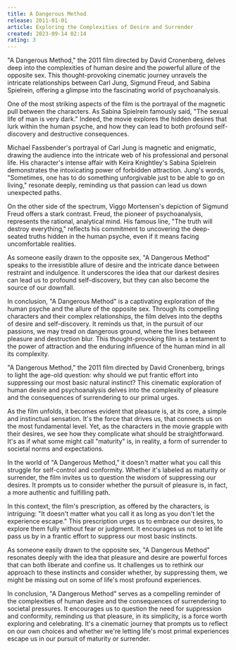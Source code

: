 ```yaml
---
title: A Dangerous Method
release: 2011-01-01
article: Exploring the Complexities of Desire and Surrender
created: 2023-09-14 02:14
rating: 3
---
```


"A Dangerous Method," the 2011 film directed by David Cronenberg, delves deep into the complexities of human desire and the powerful allure of the opposite sex. This thought-provoking cinematic journey unravels the intricate relationships between Carl Jung, Sigmund Freud, and Sabina Spielrein, offering a glimpse into the fascinating world of psychoanalysis.

One of the most striking aspects of the film is the portrayal of the magnetic pull between the characters. As Sabina Spielrein famously said, "The sexual life of man is very dark." Indeed, the movie explores the hidden desires that lurk within the human psyche, and how they can lead to both profound self-discovery and destructive consequences.

Michael Fassbender's portrayal of Carl Jung is magnetic and enigmatic, drawing the audience into the intricate web of his professional and personal life. His character's intense affair with Keira Knightley's Sabina Spielrein demonstrates the intoxicating power of forbidden attraction. Jung's words, "Sometimes, one has to do something unforgivable just to be able to go on living," resonate deeply, reminding us that passion can lead us down unexpected paths.

On the other side of the spectrum, Viggo Mortensen's depiction of Sigmund Freud offers a stark contrast. Freud, the pioneer of psychoanalysis, represents the rational, analytical mind. His famous line, "The truth will destroy everything," reflects his commitment to uncovering the deep-seated truths hidden in the human psyche, even if it means facing uncomfortable realities.

As someone easily drawn to the opposite sex, "A Dangerous Method" speaks to the irresistible allure of desire and the intricate dance between restraint and indulgence. It underscores the idea that our darkest desires can lead us to profound self-discovery, but they can also become the source of our downfall.

In conclusion, "A Dangerous Method" is a captivating exploration of the human psyche and the allure of the opposite sex. Through its compelling characters and their complex relationships, the film delves into the depths of desire and self-discovery. It reminds us that, in the pursuit of our passions, we may tread on dangerous ground, where the lines between pleasure and destruction blur. This thought-provoking film is a testament to the power of attraction and the enduring influence of the human mind in all its complexity.

"A Dangerous Method," the 2011 film directed by David Cronenberg, brings to light the age-old question: why should we put frantic effort into suppressing our most basic natural instinct? This cinematic exploration of human desire and psychoanalysis delves into the complexity of pleasure and the consequences of surrendering to our primal urges.

As the film unfolds, it becomes evident that pleasure is, at its core, a simple and instinctual sensation. It's the force that drives us, that connects us on the most fundamental level. Yet, as the characters in the movie grapple with their desires, we see how they complicate what should be straightforward. It's as if what some might call "maturity" is, in reality, a form of surrender to societal norms and expectations.

In the world of "A Dangerous Method," it doesn't matter what you call this struggle for self-control and conformity. Whether it's labeled as maturity or surrender, the film invites us to question the wisdom of suppressing our desires. It prompts us to consider whether the pursuit of pleasure is, in fact, a more authentic and fulfilling path.

In this context, the film's prescription, as offered by the characters, is intriguing: "It doesn't matter what you call it as long as you don't let the experience escape." This prescription urges us to embrace our desires, to explore them fully without fear or judgment. It encourages us not to let life pass us by in a frantic effort to suppress our most basic instincts.

As someone easily drawn to the opposite sex, "A Dangerous Method" resonates deeply with the idea that pleasure and desire are powerful forces that can both liberate and confine us. It challenges us to rethink our approach to these instincts and consider whether, by suppressing them, we might be missing out on some of life's most profound experiences.

In conclusion, "A Dangerous Method" serves as a compelling reminder of the complexities of human desire and the consequences of surrendering to societal pressures. It encourages us to question the need for suppression and conformity, reminding us that pleasure, in its simplicity, is a force worth exploring and celebrating. It's a cinematic journey that prompts us to reflect on our own choices and whether we're letting life's most primal experiences escape us in our pursuit of maturity or surrender.

